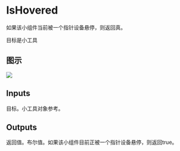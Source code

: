 # IsHovered

如果该小组件当前被一个指针设备悬停，则返回真。

目标是小工具

## 图示

![]($-20221218-21351840.png)

## Inputs

目标。小工具对象参考。  

## Outputs

返回值。布尔值。如果该小组件目前正被一个指针设备悬停，则返回true。
